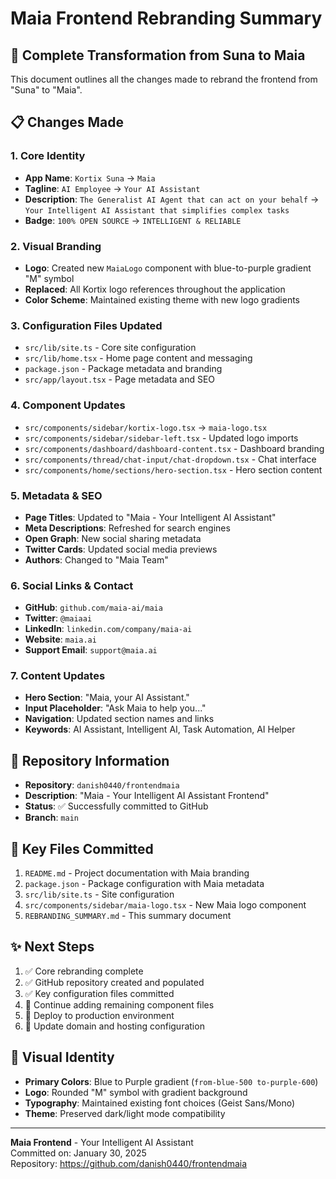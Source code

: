 # Maia Frontend Rebranding Summary

## 🎯 Complete Transformation from Suna to Maia

This document outlines all the changes made to rebrand the frontend from "Suna" to "Maia".

## 📋 Changes Made

### 1. **Core Identity**
- **App Name**: `Kortix Suna` → `Maia`
- **Tagline**: `AI Employee` → `Your AI Assistant`
- **Description**: `The Generalist AI Agent that can act on your behalf` → `Your Intelligent AI Assistant that simplifies complex tasks`
- **Badge**: `100% OPEN SOURCE` → `INTELLIGENT & RELIABLE`

### 2. **Visual Branding**
- **Logo**: Created new `MaiaLogo` component with blue-to-purple gradient "M" symbol
- **Replaced**: All Kortix logo references throughout the application
- **Color Scheme**: Maintained existing theme with new logo gradients

### 3. **Configuration Files Updated**
- `src/lib/site.ts` - Core site configuration
- `src/lib/home.tsx` - Home page content and messaging
- `package.json` - Package metadata and branding
- `src/app/layout.tsx` - Page metadata and SEO

### 4. **Component Updates**
- `src/components/sidebar/kortix-logo.tsx` → `maia-logo.tsx`
- `src/components/sidebar/sidebar-left.tsx` - Updated logo imports
- `src/components/dashboard/dashboard-content.tsx` - Dashboard branding
- `src/components/thread/chat-input/chat-dropdown.tsx` - Chat interface
- `src/components/home/sections/hero-section.tsx` - Hero section content

### 5. **Metadata & SEO**
- **Page Titles**: Updated to "Maia - Your Intelligent AI Assistant"
- **Meta Descriptions**: Refreshed for search engines
- **Open Graph**: New social sharing metadata
- **Twitter Cards**: Updated social media previews
- **Authors**: Changed to "Maia Team"

### 6. **Social Links & Contact**
- **GitHub**: `github.com/maia-ai/maia`
- **Twitter**: `@maiaai`
- **LinkedIn**: `linkedin.com/company/maia-ai`
- **Website**: `maia.ai`
- **Support Email**: `support@maia.ai`

### 7. **Content Updates**
- **Hero Section**: "Maia, your AI Assistant."
- **Input Placeholder**: "Ask Maia to help you..."
- **Navigation**: Updated section names and links
- **Keywords**: AI Assistant, Intelligent AI, Task Automation, AI Helper

## 🚀 Repository Information

- **Repository**: `danish0440/frontendmaia`
- **Description**: "Maia - Your Intelligent AI Assistant Frontend"
- **Status**: ✅ Successfully committed to GitHub
- **Branch**: `main`

## 📁 Key Files Committed

1. `README.md` - Project documentation with Maia branding
2. `package.json` - Package configuration with Maia metadata
3. `src/lib/site.ts` - Site configuration
4. `src/components/sidebar/maia-logo.tsx` - New Maia logo component
5. `REBRANDING_SUMMARY.md` - This summary document

## ✨ Next Steps

1. ✅ Core rebranding complete
2. ✅ GitHub repository created and populated
3. ✅ Key configuration files committed
4. 🔄 Continue adding remaining component files
5. 🔄 Deploy to production environment
6. 🔄 Update domain and hosting configuration

## 🎨 Visual Identity

- **Primary Colors**: Blue to Purple gradient (`from-blue-500 to-purple-600`)
- **Logo**: Rounded "M" symbol with gradient background
- **Typography**: Maintained existing font choices (Geist Sans/Mono)
- **Theme**: Preserved dark/light mode compatibility

---

**Maia Frontend** - Your Intelligent AI Assistant  
Committed on: January 30, 2025  
Repository: https://github.com/danish0440/frontendmaia